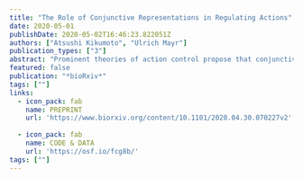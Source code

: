 ```yaml
---
title: "The Role of Conjunctive Representations in Regulating Actions"
date: 2020-05-01
publishDate: 2020-05-02T16:46:23.822051Z
authors: ["Atsushi Kikumoto", "Ulrich Mayr"]
publication_types: ["3"]
abstract: "Prominent theories of action control propose that conjunctive representations, which integrate task-relevant features in a nonlinear manner, are critical for successful action control. Thus, in order to stop an initiated action, which is a key aspect of self-control, conjunctive representations should be the primary target of the stopping process. We tested this hypothesis by combining a rule-based action selection task with the stop-signal paradigm. Participants selected actions based on abstract stimulus-response rules and occasionally received a stop-signal as a prompt to halt the intended action. Using time-resolved representational similarity analysis of the EEG signal, we decoded both orthogonal, constituent action-relevant representations (rules, stimuli, and responses) and conjunctions of these features in a time-resolved manner and on the level of single trials. In Exp. 1, where a short stop-signal interval (100 ms) ensured high stopping success, simple action-relevant features and their nonlinear conjunction were robustly expressed in the EEG signal. Importantly, the conjunctive representation was selectively suppressed on stop trials. In Exp. 2, an adaptive staircase targeting a stopping success of 50%. Here, conjunctions were selectively suppressed on successful stop trials compared to both go and failed stop trials. Moreover, the strength of conjunctive representations at the time of the stop-signal uniquely predicted stopping failures. Combined, these results clarify that the stopping process does not just target motor output representations. Rather, conjunctive representations seem to be critical for selecting a specific action and for that reason also need to be suppressed by the stopping process in order to cancel intended actions. ### Competing Interest Statement The authors have declared no competing interest."
featured: false
publication: "*bioRxiv*"
tags: [""]
links:
  - icon_pack: fab
    name: PREPRINT
    url: 'https://www.biorxiv.org/content/10.1101/2020.04.30.070227v2'
    
  - icon_pack: fab
    name: CODE & DATA
    url: 'https://osf.io/fcg8b/'
tags: [""]
---
```



